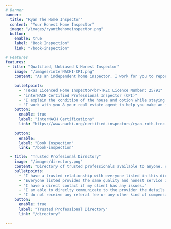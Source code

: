 ```yaml
---
# Banner
banner:
  title: "Ryan The Home Inspector"
  content: "Your Honest Home Inspector"
  image: "/images/ryanthehomeinspector.png"
  button:
    enable: true
    label: "Book Inspection"
    link: "/book-inspection"

# Features
features:
 - title: "Qualified, Unbiased & Honest Inspector"
    image: "/images/interNACHI-CPI.png"
    content: "As an independent home inspector, I work for you to report the facts on the condition of the house or building being inspected without any pressure from a company to meet any type of metric. I am able to taylor each inspection to the clients individual needs and produce an honest & unbiased report. You will have all the information you need to make the best descion for you. I will be available to answer any questions so you and your realestate agent can better negatiate repairs, price or decide to continue looking."
    
    bulletpoints:
      - "Texas Licenced Home Inspector<br>TREC Licence Number: 25791"
      - "interNACH Certified Professional Inspector (CPI)"
      - "I explain the condition of the house and option while staying unbiased."
      - "I work with you & your real estate agent to help you make an informed desision."
    button:
      enable: true
      label: "interNACH Certifications"
      link: "https://www.nachi.org/certified-inspectors/ryan-roth-trec-25791-164888"
      
    button:
      enable: 
      label: "Book Inspection"
      link: "/book-inspection"

  - title: "Trusted Profesional Directory"
    image: "/images/directory.png"
    content: "Directory of trusted professionals available to anyone, created for the benefit of my clients. .  I maintan this directory at no cost and expect nothing in return other than honest and quality services with open communication and willingness to correct any issue on the behalf of the client in a timely manner."
    bulletpoints:
      - "I have a trusted relationship with everyone listed in this directory."
      - "Everyone listed provides the same quality and honest service I would provide myself."
      - "I have a direct contact if my client has any issues."
      - "I am able to direclty communicate to the provider the details of my clients needs."
      - "I do not receive any referal fee or any other kind of compensation from those listed."
    button:
      enable: true
      label: "Trusted Professional Directory"
      link: "/directory"
      
---
```

 

 